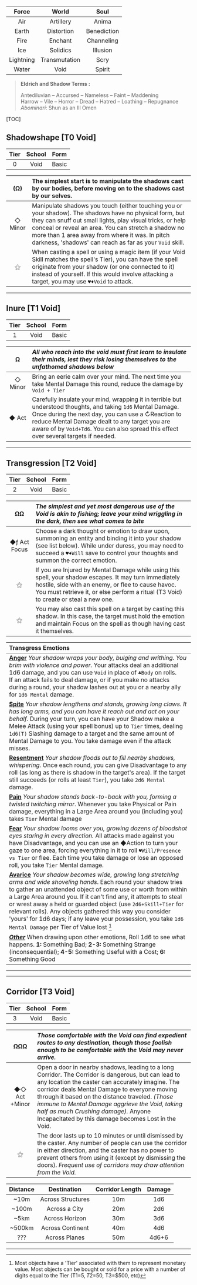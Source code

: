 |   Force   |     World     |    Soul     |
| :-------: | :-----------: | :---------: |
|    Air    |   Artillery   |    Anima    |
|   Earth   |  Distortion   | Benediction |
|   Fire    |    Enchant    | Channeling  |
|    Ice    |   Solidics    |  Illusion   |
| Lightning | Transmutation |    Scry     |
|   Water   |     Void      |   Spirit    |

> **Eldrich and Shadow Terms :**
>
> Antediluvian – Accursed – Nameless – Faint – Maddening  
> Harrow – Vile – Horror – Dread – Hatred – Loathing – Repugnance  
> *Abominari*: Shun as an Ill Omen



[TOC]



## Shadowshape [T0 Void]

| Tier | School | Form  |
| :--: | :----: | :---: |
|  0   |  Void  | Basic |

|   (Ω)   | The simplest start is to manipulate the shadows cast by our bodies, before moving on to the shadows cast by our selves. |
| :-----: | :----------------------------------------------------------- |
| ◇ Minor | Manipulate shadows you touch (either touching you or your shadow). The shadows have no physical form, but they can snuff out small lights, play visual tricks, or help conceal or reveal an area. You can stretch a shadow no more than 1 area away from where it was. In pitch darkness, 'shadows' can reach as far as your `Void` skill. |
|    ⚝    | When casting a spell or using a magic item (if your Void Skill matches the spell's Tier), you can have the spell originate from your shadow (or one connected to it) instead of yourself. If this would involve attacking a target, you may use  `♥♦Void` to attack. |



---



## Inure [T1 Void]

| Tier | School | Form  |
| :--: | :----: | :---: |
|  1   |  Void  | Basic |

|    Ω    | *All who reach into the void must first learn to insulate their minds, lest they risk losing themselves to the unfathomed shadows below* |
| :-----: | :----------------------------------------------------------- |
| ◇ Minor | Bring an eerie calm over your mind. The next time you take Mental Damage this round, reduce the damage by `Void + Tier` |
|  ◆ Act  | Carefully insulate your mind, wrapping it in terrible but understood thoughts, and taking `1d6` Mental Damage. Once during the next day, you can use a ↻Reaction to reduce Mental Damage dealt to any target you are aware of by `Void+Td6`. You can also spread this effect over several targets if needed. |



---



## Transgression [T2 Void]

| Tier | School | Form  |
| :--: | :----: | :---: |
|  2   |  Void  | Basic |

|       ΩΩ        | *The simplest and yet most dangerous use of the Void is akin to fishing; leave your mind wriggling in the dark, then see what comes to bite* |
| :-------------: | :----------------------------------------------------------- |
| ◆ƒ Act Focus | Choose a dark thought or emotion to draw upon, summoning an entity and binding it into your shadow (see list below). While under duress, you may need to succeed a `♥♦Will` save to control your thoughts and summon the correct emotion. |
|      ⚝      | If you are Injured by Mental Damage while using this spell, your shadow escapes. It may turn immediately hostile, side with an enemy, or flee to cause havoc. You must retrieve it, or else perform a ritual (T3 Void) to create or steal a new one. |
|        ⚝        | You may also cast this spell on a target by casting this shadow. In this case, the target must hold the emotion and maintain Focus on the spell as though having cast it themselves. |

| Transgress Emotions                                          |
| :----------------------------------------------------------- |
| **<u>Anger</u>** *Your shadow wraps your body, bulging and writhing. You brim with violence and power.* Your attacks deal an additional 1d6 damage, and you can use `Void` in place of `♣Body` on rolls.<br> If an attack fails to deal damage, or if you make no attacks during a round, your shadow lashes out at you or a nearby ally for `1d6 Mental` damage. |
| **<u>Spite</u>** *Your shadow lengthens and stands, growing long claws. It has long arms, and you can have it reach out and act on your behalf.* During your turn, you can have your Shadow make a Melee Attack (using your spell bonus) up to `Tier` times, dealing `1d6(T)` Slashing damage to a target and the same amount of Mental Damage to you. You take damage even if the attack misses. |
| **<u>Resentment</u>** *Your shadow floods out to fill nearby shadows, whispering.* Once each round, you can give Disadvantage to any roll (as long as there is shadow in the target's area). If the target still succeeds (or rolls at least `Tier`), you take `2d6 Mental` damage. |
| **<u>Pain</u>** *Your shadow stands back-to-back with you, forming a twisted twitching mirror*. Whenever you take Physical or Pain damage, everything in a Large Area around you (including you) takes `Tier` Mental damage |
| **<u>Fear</u>** *Your shadow looms over you, growing dozens of bloodshot eyes staring in every direction.* All attacks made against you have Disadvantage, and you can use an ◆Action to turn your gaze to one area, forcing everything in it to roll `♥Will/Presence vs Tier` or flee. Each time you take damage or lose an opposed roll, you take `Tier` Mental damage. |
| **<u>Avarice</u>** *Your shadow becomes wide, growing long stretching arms and wide shoveling hands*. Each round your shadow tries to gather an unattended object of some use or worth from within a Large Area around you. If it can't find any, it attempts to steal or wrest away a held or guarded object (use `2d6+Skill+Tier` for relevant rolls). Any objects gathered this way you consider 'yours' for 1d6 days; if any leave your possession, you take `1d6 Mental Damage` per Tier of Value lost [^Value] |
| ***<u>Other</u>***  When drawing upon other emotions, Roll 1d6 to see what happens. **1:** Something Bad; **2-3:** Something Strange (inconsequential); **4-5:** Something Useful with a Cost; **6:** Something Good |

---
[^Value]: Most objects have a 'Tier' associated with them to represent monetary value. Most objects can be bought or sold for a price with a number of digits equal to the Tier (T1=$5, T2=$50, T3=$500, etc)


---



## Corridor [T3 Void]

| Tier | School | Form  |
| :--: | :----: | :---: |
|  3   |  Void  | Basic |

|      ΩΩΩ      | *Those comfortable with the Void can find expedient routes to any destination, though those foolish enough to be comfortable with the Void may never arrive.* |
| :-----------: | :----------------------------------------------------------- |
| ◆◇ Act +Minor | Open a door in nearby shadows, leading to a long Corridor. The Corridor is dangerous, but can lead to any location the caster can accurately imagine. The corridor deals Mental Damage to everyone moving through it based on the distance traveled. *(Those immune to Mental Damage aggrieve the Void, taking half as much Crushing damage).* Anyone Incapacitated by this damage becomes Lost in the Void. |
|       ⚝       | The door lasts up to 10 minutes or until dismissed by the caster. Any number of people can use the corridor in either direction, and the caster has no power to prevent others from using it (except by dismissing the doors). *Frequent use of corridors may draw attention from the Void.* |

| Distance |    Destination    | Corridor Length | Damage |
| :------: | :---------------: | :-------------: | :----: |
|   ~10m   | Across Structures |       10m       |  1d6   |
|  ~100m   |   Across a City   |       20m       |  2d6   |
|   ~5km   |  Across Horizon   |       30m       |  3d6   |
|  ~500km  | Across Continent  |       40m       |  4d6   |
|   ???    |   Across Planes   |       50m       | 4d6+6  |



---
